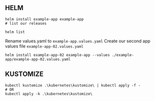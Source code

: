 ## HELM

```
helm install example-app example-app
# list our releases

helm list
```

Rename values.yaml to `example-app.values.yaml` Create our second app values file `example-app-02.values.yaml`

`helm install example-app-02 example-app --values ./example-app/example-app-02.values.yaml`

## KUSTOMIZE

```
kubectl kustomize .\kubernetes\kustomize\ | kubectl apply -f -
# OR
kubectl apply -k .\kubernetes\kustomize\
```
